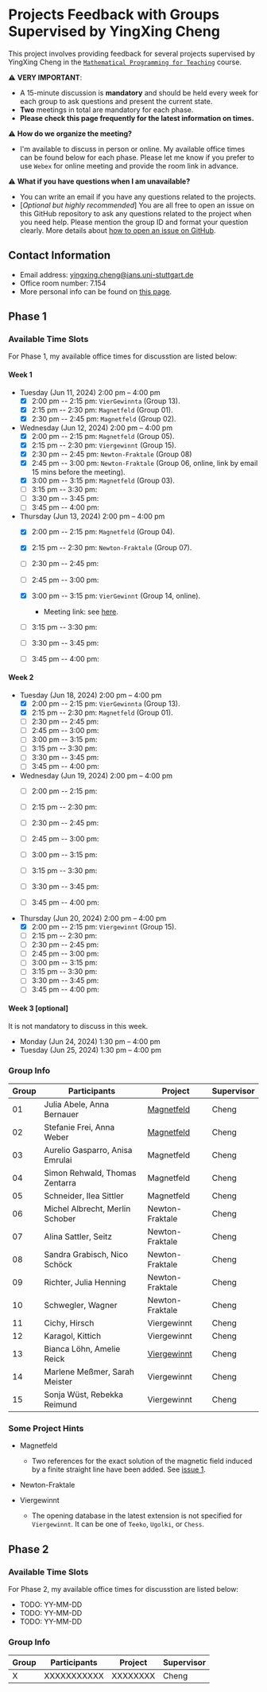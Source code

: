 # Projects Feedback with Groups Supervised by YingXing Cheng

This project involves providing feedback for several projects supervised by YingXing Cheng in the [``Mathematical Programming for Teaching``](https://ilias3.uni-stuttgart.de/ilias.php?baseClass=ilrepositorygui&ref_id=3636004) course.

:warning: **VERY IMPORTANT**:

- A 15-minute discussion is **mandatory** and should be held every week for each group to ask questions and present the current state.
- **Two** meetings in total are mandatory for each phase.
- **Please check this page frequently for the latest information on times.**

:warning: **How do we organize the meeting?**

- I'm available to discuss in person or online. My available office times can be found below for each phase. Please let me know if you prefer to use `Webex` for online meeting and provide the room link in advance.

:warning: **What if you have questions when I am unavailable?**

- You can write an email if you have any questions related to the projects.
- [*Optional but highly recommended*] You are all free to open an issue on this GitHub repository to ask any questions related to the project when you need help. Please mention the group ID and format your question clearly. More details about [how to open an issue on GitHub](https://docs.github.com/en/issues/tracking-your-work-with-issues/creating-an-issue).

## Contact Information

- Email address: <yingxing.cheng@ians.uni-stuttgart.de>
- Office room number: 7.154
- More personal info can be found on [this page](https://www.ians.uni-stuttgart.de/institute/team/Cheng-00009/).

## Phase 1

### Available Time Slots

For Phase 1, my available office times for discusstion are listed below:

#### Week 1

- Tuesday (Jun 11, 2024) 2:00 pm – 4:00 pm
  - [x] 2:00 pm -- 2:15 pm: `VierGewinnta` (Group 13).
  - [x] 2:15 pm -- 2:30 pm: `Magnetfeld` (Group 01).
  - [x] 2:30 pm -- 2:45 pm: `Magnetfeld` (Group 02).

- Wednesday (Jun 12, 2024) 2:00 pm – 4:00 pm
  - [x] 2:00 pm -- 2:15 pm: `Magnetfeld` (Group 05).
  - [x] 2:15 pm -- 2:30 pm: `Viergewinnt` (Group 15).
  - [x] 2:30 pm -- 2:45 pm: `Newton-Fraktale` (Group 08)
  - [x] 2:45 pm -- 3:00 pm: `Newton-Fraktale` (Group 06, online, link by email 15 mins before the meeting).
  - [x] 3:00 pm -- 3:15 pm: `Magnetfeld` (Group 03).
  - [ ] 3:15 pm -- 3:30 pm:
  - [ ] 3:30 pm -- 3:45 pm:
  - [ ] 3:45 pm -- 4:00 pm:

- Thursday (Jun 13, 2024) 2:00 pm – 4:00 pm
  - [x] 2:00 pm -- 2:15 pm: `Magnetfeld` (Group 04).
  - [X] 2:15 pm -- 2:30 pm: `Newton-Fraktale` (Group 07).
  - [ ] 2:30 pm -- 2:45 pm:
  - [ ] 2:45 pm -- 3:00 pm:
  - [x] 3:00 pm -- 3:15 pm: `VierGewinnt` (Group 14, online).
    - Meeting link: see [here](https://meet313.webex.com/meet313/j.php?MTID=mcebe9bb8b97e4cee4fda906fdd8d3387).
  - [ ] 3:15 pm -- 3:30 pm:
  - [ ] 3:30 pm -- 3:45 pm:
  - [ ] 3:45 pm -- 4:00 pm:


#### Week 2

- Tuesday (Jun 18, 2024) 2:00 pm – 4:00 pm
  - [x] 2:00 pm -- 2:15 pm: `VierGewinnta` (Group 13).
  - [x] 2:15 pm -- 2:30 pm: `Magnetfeld` (Group 01).
  - [ ] 2:30 pm -- 2:45 pm:
  - [ ] 2:45 pm -- 3:00 pm:
  - [ ] 3:00 pm -- 3:15 pm:
  - [ ] 3:15 pm -- 3:30 pm:
  - [ ] 3:30 pm -- 3:45 pm:
  - [ ] 3:45 pm -- 4:00 pm:

- Wednesday (Jun 19, 2024) 2:00 pm – 4:00 pm
  - [ ] 2:00 pm -- 2:15 pm:
  - [ ] 2:15 pm -- 2:30 pm:
  - [ ] 2:30 pm -- 2:45 pm:
  - [ ] 2:45 pm -- 3:00 pm:
  - [ ] 3:00 pm -- 3:15 pm:
  - [ ] 3:15 pm -- 3:30 pm:
  - [ ] 3:30 pm -- 3:45 pm:
  - [ ] 3:45 pm -- 4:00 pm:


- Thursday (Jun 20, 2024) 2:00 pm – 4:00 pm
  - [x] 2:00 pm -- 2:15 pm: `Viergewinnt` (Group 15).
  - [ ] 2:15 pm -- 2:30 pm:
  - [ ] 2:30 pm -- 2:45 pm:
  - [ ] 2:45 pm -- 3:00 pm:
  - [ ] 3:00 pm -- 3:15 pm:
  - [ ] 3:15 pm -- 3:30 pm:
  - [ ] 3:30 pm -- 3:45 pm:
  - [ ] 3:45 pm -- 4:00 pm:

#### Week 3 [optional]

It is not mandatory to discuss in this week.

- Monday (Jun 24, 2024) 1:30 pm – 4:00 pm
- Tuesday (Jun 25, 2024) 1:30 pm – 4:00 pm

### Group Info

| Group | Participants           | Project        | Supervisor |
|-------|------------------------|----------------|------------|
| 01    | Julia Abele, Anna Bernauer        | [Magnetfeld](./phase1/group-01.md)     | Cheng      |
| 02    | Stefanie Frei, Anna Weber         | [Magnetfeld](./phase1/group-02.md)     | Cheng      |
| 03    | Aurelio Gasparro, Anisa Emrulai   | Magnetfeld     | Cheng      |
| 04    | Simon Rehwald, Thomas Zentarra    | Magnetfeld     | Cheng      |
| 05    | Schneider, Ilea Sittler           | Magnetfeld     | Cheng      |
| 06    | Michel Albrecht, Merlin Schober   | Newton-Fraktale| Cheng      |
| 07    | Alina Sattler, Seitz              | Newton-Fraktale| Cheng      |
| 08    | Sandra Grabisch, Nico Schöck      | Newton-Fraktale| Cheng      |
| 09    | Richter, Julia Henning            | Newton-Fraktale| Cheng      |
| 10    | Schwegler, Wagner                 | Newton-Fraktale| Cheng      |
| 11    | Cichy, Hirsch                     | Viergewinnt    | Cheng      |
| 12    | Karagol, Kittich                  | Viergewinnt    | Cheng      |
| 13    | Bianca Löhn, Amelie Reick         | [Viergewinnt](./phase1/group-13.md)    | Cheng      |
| 14    | Marlene Meßmer, Sarah Meister     | Viergewinnt    | Cheng      |
| 15    | Sonja Wüst, Rebekka Reimund       | Viergewinnt    | Cheng      |

### Some Project Hints

- Magnetfeld
  - Two references for the exact solution of the magnetic field induced by a finite straight line have been added. See [issue 1](https://github.com/yingxingcheng/2024-python-project-feedback/issues/1).

- Newton-Fraktale

- Viergewinnt
  - The opening database in the latest extension is not specified for `Viergewinnt`. It can be one of `Teeko`, `Ugolki`, or `Chess`.


## Phase 2

### Available Time Slots

For Phase 2, my available office times for discusstion are listed below:

- TODO: YY-MM-DD
- TODO: YY-MM-DD
- TODO: YY-MM-DD

### Group Info

| Group | Participants | Project | Supervisor |
|-------|--------------|---------|------------|
| X     | XXXXXXXXXXX  | XXXXXXXX| Cheng      |

